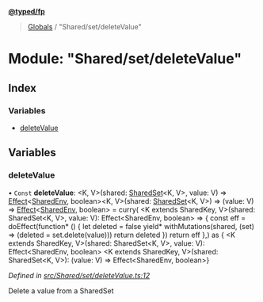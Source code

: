 **[@typed/fp](../README.md)**

> [Globals](../globals.md) / "Shared/set/deleteValue"

# Module: "Shared/set/deleteValue"

## Index

### Variables

* [deleteValue](_shared_set_deletevalue_.md#deletevalue)

## Variables

### deleteValue

• `Const` **deleteValue**: \<K, V>(shared: [SharedSet](../interfaces/_shared_set_sharedset_.sharedset.md)\<K, V>, value: V) => [Effect](_effect_effect_.effect.md)\<[SharedEnv](../interfaces/_shared_core_services_sharedenv_.sharedenv.md), boolean>\<K, V>(shared: [SharedSet](../interfaces/_shared_set_sharedset_.sharedset.md)\<K, V>) => (value: V) => [Effect](_effect_effect_.effect.md)\<[SharedEnv](../interfaces/_shared_core_services_sharedenv_.sharedenv.md), boolean> = curry( \<K extends SharedKey, V>(shared: SharedSet\<K, V>, value: V): Effect\<SharedEnv, boolean> => { const eff = doEffect(function* () { let deleted = false yield* withMutations(shared, (set) => (deleted = set.delete(value))) return deleted }) return eff },) as { \<K extends SharedKey, V>(shared: SharedSet\<K, V>, value: V): Effect\<SharedEnv, boolean> \<K extends SharedKey, V>(shared: SharedSet\<K, V>): (value: V) => Effect\<SharedEnv, boolean>}

*Defined in [src/Shared/set/deleteValue.ts:12](https://github.com/TylorS/typed-fp/blob/f129829/src/Shared/set/deleteValue.ts#L12)*

Delete a value from a SharedSet
